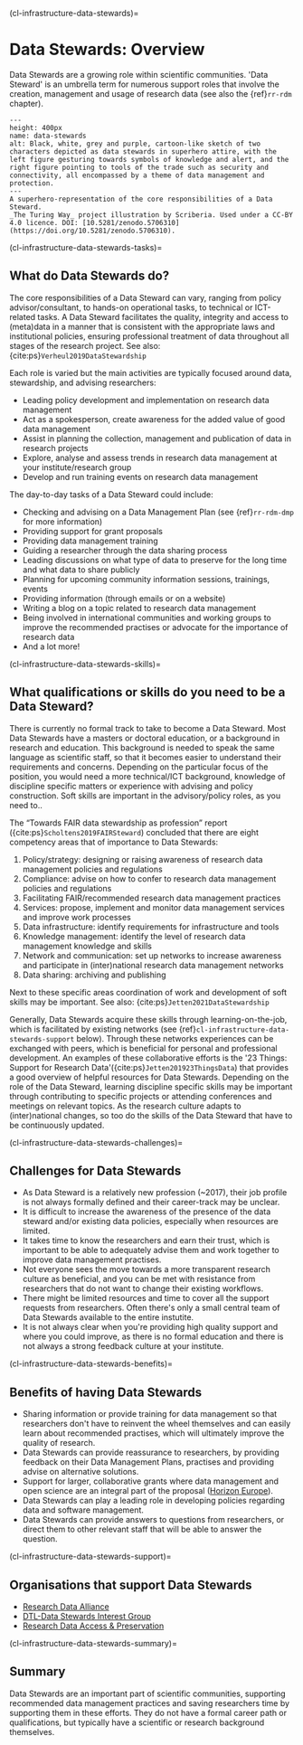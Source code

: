 (cl-infrastructure-data-stewards)=
# Data Stewards: Overview

Data Stewards are a growing role within scientific communities.
'Data Steward' is an umbrella term for numerous support roles that involve the creation, management and usage of research data (see also the {ref}`rr-rdm` chapter).

```{figure} ../../figures/data-stewards.*
---
height: 400px
name: data-stewards
alt: Black, white, grey and purple, cartoon-like sketch of two characters depicted as data stewards in superhero attire, with the left figure gesturing towards symbols of knowledge and alert, and the right figure pointing to tools of the trade such as security and connectivity, all encompassed by a theme of data management and protection.
---
A superhero-representation of the core responsibilities of a Data Steward.
_The Turing Way_ project illustration by Scriberia. Used under a CC-BY 4.0 licence. DOI: [10.5281/zenodo.5706310](https://doi.org/10.5281/zenodo.5706310).
```

(cl-infrastructure-data-stewards-tasks)=
## What do Data Stewards do?
The core responsibilities of a Data Steward can vary, ranging from policy advisor/consultant, to hands-on operational tasks, to technical or ICT-related tasks.
A Data Steward facilitates the quality, integrity and access to (meta)data in a manner that is consistent with the appropriate laws and institutional policies, ensuring professional treatment of data throughout all stages of the research project.
See also: {cite:ps}`Verheul2019DataStewardship`

Each role is varied but the main activities are typically focused around data, stewardship, and advising researchers:
* Leading policy development and implementation on research data management
* Act as a spokesperson, create awareness for the added value of good data management
* Assist in planning the collection, management and publication of data in research projects
* Explore, analyse and assess trends in research data management at your institute/research group
* Develop and run training events on research data management

The day-to-day tasks of a Data Steward could include:
* Checking and advising on a Data Management Plan (see {ref}`rr-rdm-dmp` for more information)
* Providing support for grant proposals
* Providing data management training
* Guiding a researcher through the data sharing process
* Leading discussions on what type of data to preserve for the long time and what data to share publicly
* Planning for upcoming community information sessions, trainings, events
* Providing information (through emails or on a website)
* Writing a blog on a topic related to research data management
* Being involved in international communities and working groups to improve the recommended practises or advocate for the importance of research data
* And a lot more!


(cl-infrastructure-data-stewards-skills)=
## What qualifications or skills do you need to be a Data Steward?
There is currently no formal track to take to become a Data Steward. Most Data Stewards have a masters or doctoral education, or a background in research and education.
This background is needed to speak the same language as scientific staff, so that it becomes easier to understand their requirements and concerns.
Depending on the particular focus of the position, you would need a more technical/ICT background, knowledge of discipline specific matters or experience with advising and policy construction.
Soft skills are important in the advisory/policy roles, as you need to..

The “Towards FAIR data stewardship as profession” report ({cite:ps}`Scholtens2019FAIRSteward`) concluded that there are eight competency areas that of importance to Data Stewards:
1. Policy/strategy: designing or raising awareness of research data management policies and regulations
2. Compliance: advise on how to confer to research data management policies and regulations
3. Facilitating FAIR/recommended research data management practices
4. Services: propose, implement and monitor data management services and improve work processes
5. Data infrastructure: identify requirements for infrastructure and tools
6. Knowledge management: identify the level of research data management knowledge and skills
7. Network and communication: set up networks to increase awareness and participate in (inter)national research data management networks
8. Data sharing: archiving and publishing

Next to these specific areas coordination of work and development of soft skills may be important.
See also: {cite:ps}`Jetten2021DataStewardship`

Generally, Data Stewards acquire these skills through learning-on-the-job, which is facilitated by existing networks (see {ref}`cl-infrastructure-data-stewards-support` below).
Through these networks experiences can be exchanged with peers, which is beneficial for personal and professional development.
An examples of these collaborative efforts is the '23 Things: Support for Research Data'({cite:ps}`Jetten201923ThingsData`) that provides a good overview of helpful resources for Data Stewards.
Depending on the role of the Data Steward, learning discipline specific skills may be important through contributing to specific projects or attending conferences and meetings on relevant topics.
As the research culture adapts to (inter)national changes, so too do the skills of the Data Steward that have to be continuously updated.


(cl-infrastructure-data-stewards-challenges)=
## Challenges for Data Stewards
* As Data Steward is a relatively new profession (~2017), their job profile is not always formally defined and their career-track may be unclear.
* It is difficult to increase the awareness of the presence of the data steward and/or existing data policies, especially when resources are limited.
* It takes time to know the researchers and earn their trust, which is important to be able to adequately advise them and work together to improve data management practises.
* Not everyone sees the move towards a more transparent research culture as beneficial, and you can be met with resistance from researchers that do not want to change their existing workflows.
* There might be limited resources and time to cover all the support requests from researchers.
Often there's only a small central team of Data Stewards available to the entire instutite.
* It is not always clear when you're providing high quality support and where you could improve, as there is no formal education and there is not always a strong feedback culture at your institute.

(cl-infrastructure-data-stewards-benefits)=
## Benefits of having Data Stewards
* Sharing  information or provide training for data management so that researchers don't have to reinvent the wheel themselves and can easily learn about recommended practises, which will ultimately improve the quality of research.
* Data Stewards can provide reassurance to researchers, by providing feedback on their Data Management Plans, practises and providing advise on alternative solutions.
* Support for larger, collaborative grants where data management and open science are an integral part of the proposal ([Horizon Europe](https://ec.europa.eu/info/research-and-innovation/funding/funding-opportunities/funding-programmes-and-open-calls/horizon-europe_en)).
* Data Stewards can play a leading role in developing policies regarding data and software management.
* Data Stewards can provide answers to questions from researchers, or direct them to other relevant staff that will be able to answer the question.

(cl-infrastructure-data-stewards-support)=
## Organisations that support Data Stewards
* [Research Data Alliance](https://www.rd-alliance.org/)
* [DTL-Data Stewards Interest Group](https://www.dtls.nl/about/community/interest-groups/data-stewards-interest-group/)
* [Research Data Access & Preservation](https://rdapassociation.org/)


(cl-infrastructure-data-stewards-summary)=
## Summary
Data Stewards are an important part of scientific communities, supporting recommended data management practices and saving researchers time by supporting them in these efforts. They do not have a formal career path or qualifications, but typically have a scientific or research background themselves.
